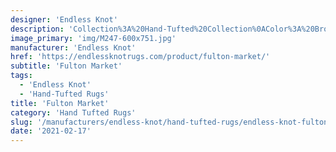 ```yaml
---
designer: 'Endless Knot'
description: 'Collection%3A%20Hand-Tufted%20Collection%0AColor%3A%20Bronze%0AMaterial%3A%20Wool%20%26%20ViscoseStyle%3A%20Abstract%2C%20Contemporary'
image_primary: 'img/M247-600x751.jpg'
manufacturer: 'Endless Knot'
href: 'https://endlessknotrugs.com/product/fulton-market/'
subtitle: 'Fulton Market'
tags:
  - 'Endless Knot'
  - 'Hand-Tufted Rugs'
title: 'Fulton Market'
category: 'Hand Tufted Rugs'
slug: '/manufacturers/endless-knot/hand-tufted-rugs/endless-knot-fulton-market'
date: '2021-02-17'
---
```

